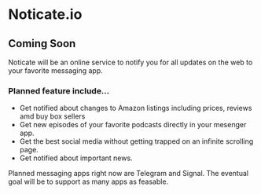 # Noticate.io
## Coming Soon

Noticate will be an online service to notify you for all updates on the web to your favorite messaging app. 

### Planned feature include...
- Get notified about changes to Amazon listings including prices, reviews amd buy box sellers
- Get new episodes of your favorite podcasts directly in your mesenger app. 
- Get the best social media without getting trapped on an infinite scrolling page. 
- Get notified about important news.

Planned messaging apps right now are Telegram and Signal. The eventual goal will be to support as many apps as feasable. 